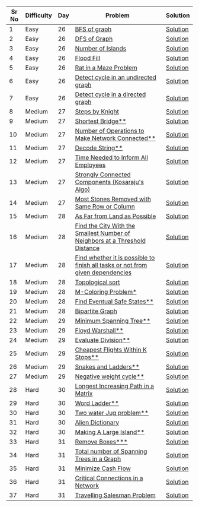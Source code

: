 | Sr No | Difficulty | Day | Problem                                                                                                                                                                                                    | Solution                                                                                                |
| ----- | ---------- | --- | ---------------------------------------------------------------------------------------------------------------------------------------------------------------------------------------------------------- | ------------------------------------------------------------------------------------------------------- |
| 1     | Easy       | 26  | [BFS of graph](https://practice.geeksforgeeks.org/problems/bfs-traversal-of-graph/1)                                                                                                                       | [Solution](./Easy/BFS_of_graph.cpp)                                                                     |
| 2     | Easy       | 26  | [DFS of Graph](https://practice.geeksforgeeks.org/problems/depth-first-traversal-for-a-graph/1?utm_source=geeksforgeeks&utm_medium=article_practice_tab&utm_campaign=article_practice_tab)                 | [Solution](./Easy/DFS_of_Graph.cpp)                                                                     |
| 3     | Easy       | 26  | [Number of Islands](./Easy/Number_of_Islands.cpp)                                                                                                                                                          | [Solution](./Easy/Number_of_Islands.cpp)                                                                |
| 4     | Easy       | 26  | [Flood Fill](https://leetcode.com/problems/flood-fill/)                                                                                                                                                    | [Solution](./Easy/Flood_Fill.cpp)                                                                       |
| 5     | Easy       | 26  | [Rat in a Maze Problem](https://practice.geeksforgeeks.org/problems/rat-in-a-maze-problem/1)                                                                                                               | [Solution](./Easy/Rat_in_a_Maze_Problem.cpp)                                                            |
| 6     | Easy       | 26  | [Detect cycle in an undirected graph](https://practice.geeksforgeeks.org/problems/detect-cycle-in-an-undirected-graph/1)                                                                                   | [Solution](./Easy/Detect_cycle_in_an_undirected_graph.cpp)                                              |
| 7     | Easy       | 26  | [Detect cycle in a directed graph](https://practice.geeksforgeeks.org/problems/detect-cycle-in-a-directed-graph/1)                                                                                         | [Solution](./Easy/Detect_cycle_in_a_directed_graph.cpp)                                                 |
| 8     | Medium     | 27  | [Steps by Knight](https://practice.geeksforgeeks.org/problems/steps-by-knight5927/1)                                                                                                                       | [Solution](./Medium/Steps_by_Knight.cpp)                                                                |
| 9     | Medium     | 27  | [Shortest Bridge\*\*](https://leetcode.com/problems/shortest-bridge/)                                                                                                                                      | [Solution](./Medium/Shortest_Bridge.cpp)                                                                |
| 10    | Medium     | 27  | [Number of Operations to Make Network Connected\*\*](https://leetcode.com/problems/number-of-operations-to-make-network-connected/)                                                                        | [Solution](./Medium/Number_of_Operations_to_Make_Network_Connected.cpp)                                 |
| 11    | Medium     | 27  | [Decode String\*\*](https://leetcode.com/problems/decode-string/)                                                                                                                                          | [Solution](./Medium/Decode_String.cpp)                                                                  |
| 12    | Medium     | 27  | [Time Needed to Inform All Employees](https://leetcode.com/problems/time-needed-to-inform-all-employees/)                                                                                                  | [Solution](./Medium/Time_Needed_to_Inform_All_Employees.cpp)                                            |
| 13    | Medium     | 27  | [Strongly Connected Components (Kosaraju&#39;s Algo)](https://practice.geeksforgeeks.org/problems/strongly-connected-components-kosarajus-algo/1)                                                          | [Solution](./Medium/Strongly_Connected_Components_Kosaraju_Algo.cpp)                                    |
| 14    | Medium     | 27  | [Most Stones Removed with Same Row or Column](https://leetcode.com/problems/most-stones-removed-with-same-row-or-column/)                                                                                  | [Solution](./Medium/Most_Stones_Removed_witSame_Row_or_Column.cpp)                                      |
| 15    | Medium     | 28  | [As Far from Land as Possible](https://leetcode.com/problems/as-far-from-land-as-possible/submissions/)                                                                                                    | [Solution](./Medium/As_Far_from_Land_as_Possible.cpp)                                                   |
| 16    | Medium     | 28  | [Find the City With the Smallest Number of Neighbors at a Threshold Distance](https://leetcode.com/problems/find-the-city-with-the-smallest-number-of-neighbors-at-a-threshold-distance/)                  | [Solution](./Medium/Find_the_City_With_the_Smallest_Number_of_Neighbors_at_a_Threshold_Distance.cpp)    |
| 17    | Medium     | 28  | [Find whether it is possible to finish all tasks or not from given dependencies](https://www.geeksforgeeks.org/find-whether-it-is-possible-to-finish-all-tasks-or-not-from-given-dependencies/#practice)   | [Solution](./Medium/Find_whether_it_is_possible_to_finish_all_tasks_or_not_from_given_dependencies.cpp) |
| 18    | Medium     | 28  | [Topological sort](https://practice.geeksforgeeks.org/problems/topological-sort/1)                                                                                                                         | [Solution](./Medium/Topological_sort.cpp)                                                               |
| 19    | Medium     | 28  | [M-Coloring Problem\*](https://practice.geeksforgeeks.org/problems/m-coloring-problem-1587115620/1?utm_source=geeksforgeeks&utm_medium=ml_article_practice_tab&utm_campaign=article_practice_tab)          | [Solution](./Medium/M_Coloring_Problem.cpp)                                                             |
| 20    | Medium     | 28  | [Find Eventual Safe States\*\*](https://leetcode.com/problems/find-eventual-safe-states/)                                                                                                                  | [Solution](./Medium/Find_Eventual_Safe_States.cpp)                                                      |
| 21    | Medium     | 28  | [Bipartite Graph](https://practice.geeksforgeeks.org/problems/bipartite-graph/1?utm_source=geeksforgeeks&utm_medium=article_practice_tab&utm_campaign=article_practice_tab)                                | [Solution](./Medium/Bipartite_Graph.cpp)                                                                |
| 22    | Medium     | 29  | [Minimum Spanning Tree\*\*](https://practice.geeksforgeeks.org/problems/minimum-spanning-tree/1?utm_source=geeksforgeeks&utm_medium=article_practice_tab&utm_campaign=article_practice_tab)                | [Solution](./Medium/Minimum_Spanning_Tree.cpp)                                                          |
| 23    | Medium     | 29  | [Floyd Warshall\*\*](https://practice.geeksforgeeks.org/problems/implementing-floyd-warshall2042/1)                                                                                                        | [Solution](./Medium/Floyd_Warshall.cpp)                                                                 |
| 24    | Medium     | 29  | [Evaluate Division\*\*](https://leetcode.com/problems/evaluate-division/)                                                                                                                                  | [Solution](./Medium/Evaluate_Division.cpp)                                                              |
| 25    | Medium     | 29  | [Cheapest Flights Within K Stops\*\*](https://leetcode.com/problems/cheapest-flights-within-k-stops/)                                                                                                      | [Solution](./Medium/Cheapest_Flights_Within_K_Stops.cpp)                                                |
| 26    | Medium     | 29  | [Snakes and Ladders\*\*](https://leetcode.com/problems/snakes-and-ladders/)                                                                                                                                | [Solution](./Medium/Snakes_and_Ladders.cpp)                                                             |
| 27    | Medium     | 29  | [Negative weight cycle\*\*](https://practice.geeksforgeeks.org/problems/negative-weight-cycle3504/1?utm_source=geeksforgeeks&utm_medium=ml_article_practice_tab&utm_campaign=article_practice_tab)         | [Solution](./Medium/Negative_weight_cycle.cpp)                                                          |
| 28    | Hard       | 30  | [Longest Increasing Path in a Matrix](https://leetcode.com/problems/longest-increasing-path-in-a-matrix/)                                                                                                  | [Solution](./Hard/Longest_Increasing_Path_in_a_Matrix.cpp)                                              |
| 29    | Hard       | 30  | [Word Ladder\*\*](https://leetcode.com/problems/word-ladder/)                                                                                                                                              | [Solution](./Hard/Word_Ladder.cpp)                                                                      |
| 30    | Hard       | 30  | [Two water Jug problem\*\*](https://practice.geeksforgeeks.org/problems/two-water-jug-problem3402/1?utm_source=geeksforgeeks&utm_medium=ml_article_practice_tab&utm_campaign=article_practice_tab)         | [Solution](./Hard/Two_water_Jug_problem.cpp)                                                            |
| 31    | Hard       | 30  | [Alien Dictionary](https://practice.geeksforgeeks.org/problems/alien-dictionary/1)                                                                                                                         | [Solution](./Hard/Alien_Dictionary.cpp)                                                                 |
| 32    | Hard       | 30  | [Making A Large Island\*\*](https://leetcode.com/problems/making-a-large-island/)                                                                                                                          | [Solution](./Hard/Making_A_Large_Island.cpp)                                                            |
| 33    | Hard       | 31  | [Remove Boxes\*\*\*](https://leetcode.com/problems/remove-boxes/)                                                                                                                                          | [Solution](./Hard/Remove_Boxes.cpp)                                                                     |
| 34    | Hard       | 31  | [Total number of Spanning Trees in a Graph](https://www.geeksforgeeks.org/total-number-spanning-trees-graph/)                                                                                              | [Solution](./Hard/Total%20number%20oSpanning_Trees_in_a_Graph.cpp)                                      |
| 35    | Hard       | 31  | [Minimize Cash Flow](https://practice.geeksforgeeks.org/problems/minimize-cash-flow/1?utm_source=geeksforgeeks&utm_medium=ml_article_practice_tab&utm_campaign=article_practice_tab)                       | [Solution](./Hard/Minimize_Cash_Flow.cpp)                                                               |
| 36    | Hard       | 31  | [Critical Connections in a Network](https://leetcode.com/problems/critical-connections-in-a-network/)                                                                                                      | [Solution](./Hard/Critical_Connections_in_a_Network.cpp)                                                |
| 37    | Hard       | 31  | [Travelling Salesman Problem](https://practice.geeksforgeeks.org/problems/travelling-salesman-problem2732/1?utm_source=geeksforgeeks&utm_medium=ml_article_practice_tab&utm_campaign=article_practice_tab) | [Solution](./Hard/Travelling_Salesman_Problem.cpp)                                                      |
